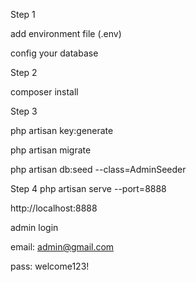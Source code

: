 Step 1

add environment file (.env)

config your database

Step 2

composer install

Step 3

php artisan key:generate

php artisan migrate

php artisan db:seed --class=AdminSeeder

Step 4
php artisan serve --port=8888

http://localhost:8888

admin login

email: admin@gmail.com

pass: welcome123!